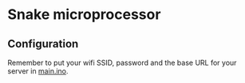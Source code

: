 # Snake microprocessor

## Configuration

Remember to put your wifi SSID, password and the base URL
for your server in [main.ino](main/main.ino).
